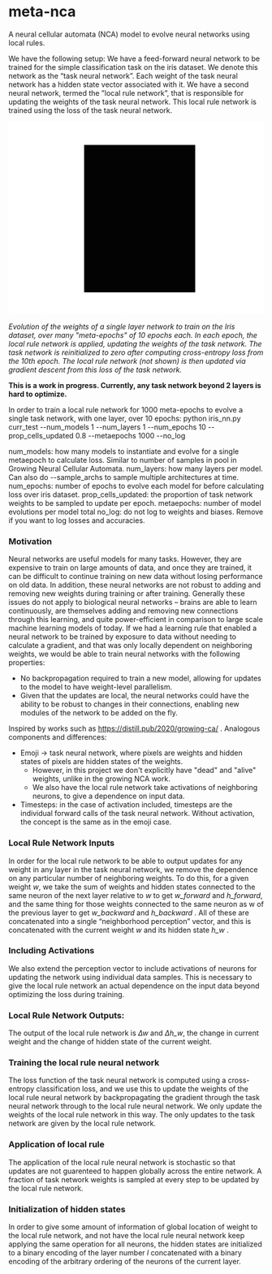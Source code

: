 # meta-nca
A neural cellular automata (NCA) model to evolve neural networks using local rules.

We have the following setup:
We have a feed-forward neural network to be trained for the simple classification task on the iris dataset.
We denote this network as the “task neural network”. Each weight of the
task neural network has a hidden state vector associated with it. We have a
second neural network, termed the ”local rule network”, that is responsible
for updating the weights of the task neural network. This local rule network is trained using the loss of the task neural network.

![](https://github.com/nowittynamesleft/meta-nca/blob/multiarchitecture/visualizations/combined_single_layer_all_metaepochs_no_activation.gif)

<em>Evolution of the weights of a single layer network to train on the Iris dataset, over many "meta-epochs" of 10 epochs each. In each epoch, the local rule network is applied, updating the weights of the task network. The task network is reinitialized to zero after computing cross-entropy loss from the 10th epoch. The local rule network (not shown) is then updated via gradient descent from this loss of the task network. </em>

<b>This is a work in progress. Currently, any task network beyond 2 layers is hard to optimize.</b>

In order to train a local rule network for 1000 meta-epochs to evolve a single task network, with one layer, over 10 epochs:
python iris_nn.py curr_test --num_models 1 --num_layers 1 --num_epochs 10 --prop_cells_updated 0.8 --metaepochs 1000 --no_log

num_models: how many models to instantiate and evolve for a single metaepoch to calculate loss. Similar to number of samples in pool in Growing Neural Cellular Automata.
num_layers: how many layers per model. Can also do --sample_archs to sample multiple architectures at time.
num_epochs: number of epochs to evolve each model for before calculating loss over iris dataset.
prop_cells_updated: the proportion of task network weights to be sampled to update per epoch.
metaepochs: number of model evolutions per model total
no_log: do not log to weights and biases. Remove if you want to log losses and accuracies.

### Motivation
Neural networks are useful models for many tasks. However, they
are expensive to train on large amounts of data, and once they are
trained, it can be difficult to continue training on new data without
losing performance on old data. In addition, these neural networks
are not robust to adding and removing new weights during training
or after training. Generally these issues do not apply to biological
neural networks – brains are able to learn continuously, are themselves
adding and removing new connections through this learning, and quite
power-efficient in comparison to large scale machine learning models
of today. If we had a learning rule that enabled a neural network to be
trained by exposure to data without needing to calculate a gradient,
and that was only locally dependent on neighboring weights, we would
be able to train neural networks with the following properties:
- No backpropagation required to train a new model, 
allowing for updates to the model to have weight-level parallelism.
- Given that the updates are local, the neural networks could have
the ability to be robust to changes in their connections, enabling new modules of the
network to be added on the fly.

Inspired by works such as https://distill.pub/2020/growing-ca/ . Analogous components and differences:
- Emoji -> task neural network, where pixels are weights and hidden states of pixels are hidden states of the weights.
  - However, in this project we don't explicitly have "dead" and "alive" weights, unlike in the growing NCA work.
  - We also have the local rule network take activations of neighboring neurons, to give a dependence on input data.
- Timesteps: in the case of activation included, timesteps are the individual forward calls of the task neural network. Without activation, the concept is the same as in the emoji case.

### Local Rule Network Inputs
In order for the local rule network to be able to output updates for any weight in any layer in the task neural network,
we remove the dependence on any particular number of neighboring weights.
To do this, for a given weight <em>w</em>, we take the sum of weights and hidden
states connected to the same neuron of the next layer relative to <em>w</em> to get
<em>w_forward</em> and <em>h_forward</em>, and the same thing for those weights connected to the
same neuron as w of the previous layer to get <em>w_backward</em> and <em>h_backward</em> . All of
these are concatenated into a single “neighborhood perception” vector, and
this is concatenated with the current weight <em>w</em> and its hidden state <em>h_w</em> .

### Including Activations
We also extend the perception vector to include activations of neurons for updating the network using individual data samples.
This is necessary to give the local rule network an actual dependence on the input data beyond optimizing the loss during training. 

### Local Rule Network Outputs: 
The output of the local rule network
is <em>∆w</em> and <em>∆h_w</em>, the change in current weight and the change of hidden state
of the current weight.

### Training the local rule neural network 
The loss function of the task neural
network is computed using a cross-entropy classification loss, and we use this
to update the weights of the local rule neural network by backpropagating
the gradient through the task neural network through to the local rule neural
network. We only update the weights of the local rule network in this way.
The only updates to the task network are given by the local rule network.

### Application of local rule
The application of the local rule neural network is stochastic so that updates are not guarenteed to happen globally
across the entire network. A fraction of task network weights is sampled at
every step to be updated by the local rule network.

### Initialization of hidden states
In order to give some amount of information of global location of weight to the local rule network, and not have
the local rule neural network keep applying the same operation for all neurons, the
hidden states are initialized to a binary encoding of the layer number <em>l</em> 
concatenated with a binary encoding of the arbitrary ordering of the neurons 
of the current layer.

